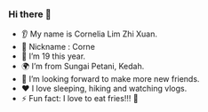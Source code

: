 ### Hi there 👋
* 👂 My name is Cornelia Lim Zhi Xuan.
* 👩 Nickname : Corne
* 🔭 I’m 19 this year.
* 🌍 I’m from Sungai Petani, Kedah.
* 🤝 I’m looking forward to make more new friends.
* ❤️ I love sleeping, hiking and watching vlogs.
* ⚡ Fun fact: I love to eat fries!!! 🍟
 
